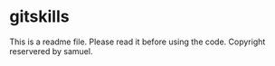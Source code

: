 # gitskills

This is a readme file. Please read it before using the code.
Copyright reservered by samuel.